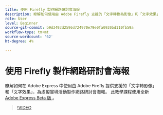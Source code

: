 ```yaml
---
title: 使用 Firefly 製作網路研討會海報
description: 瞭解如何使用由 Adobe Firefly 支援的「文字轉換為影像」和「文字效果」
role: User
level: Beginner
source-git-commit: b9d3493d2596d724970e79e0fa0920bd110fb59a
workflow-type: tm+mt
source-wordcount: '62'
ht-degree: 4%

---
```


# 使用 Firefly 製作網路研討會海報

瞭解如何在 Adobe Express 中使用由 Adobe Firefly 提供支援的「文字轉影像」和「文字效果」，為虛擬實境活動製作網路研討會海報。 此教學課程使用全新 [ Adobe Express Beta 版 ](https://www.adobe.com/express/) 。

>[!VIDEO](https://video.tv.adobe.com/v/3420810?quality=12&learn=on&hidetitle=true)
